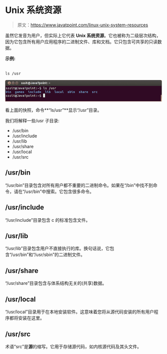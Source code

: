# Unix 系统资源

> 原文：<https://www.javatpoint.com/linux-unix-system-resources>

虽然它发音为用户，但实际上它代表 **Unix 系统资源**。它也被称为二级层次结构，因为它包含所有用户应用程序的二进制文件、库和文档。它只包含可共享的只读数据。

**示例:**

```

ls /usr

```

![Linux fhs unix system resources](img/48e8f47420aa268fde876badf892d79a.png)

看上面的快照，命令**“ls/usr”**显示“/usr”目录。

我们将解释一些/usr 子目录:

*   /usr/bin
*   /usr/include
*   /usr/lib
*   /usr/share
*   /usr/local
*   /usr/src

## /usr/bin

“/usr/bin”目录包含对所有用户都不重要的二进制命令。如果在“/bin”中找不到命令，请在“/usr/bin”中搜索。它包含很多命令。

## /usr/include

“/usr/include”目录包含 c 的标准包含文件。

## /usr/lib

“/usr/lib”目录包含用户不直接执行的库。换句话说，它包含“/usr/bin”和“/usr/sbin”的二进制文件。

## /usr/share

“/usr/share”目录包含与体系结构无关的(共享)数据。

## /usr/local

“/usr/local”目录用于在本地安装软件。这意味着您将从源代码安装的所有用户程序都将安装在这里。

## /usr/src

术语“src”是**源**的缩写。它用于存储源代码，如内核源代码及其头文件。